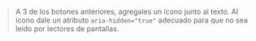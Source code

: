 > A 3 de los botones anteriores, agregales un ícono junto al texto. Al ícono dale un atributo `aria-hidden="true"` adecuado para que no sea leído por lectores de pantallas.